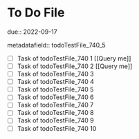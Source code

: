 # To Do File

due:: 2022-09-17

metadatafield:: todoTestFile_740_5

- [ ] Task of todoTestFile_740 1 [[Query me]]
- [ ] Task of todoTestFile_740 2 [[Query me]]
- [ ] Task of todoTestFile_740 3
- [ ] Task of todoTestFile_740 4
- [ ] Task of todoTestFile_740 5
- [ ] Task of todoTestFile_740 6
- [ ] Task of todoTestFile_740 7
- [ ] Task of todoTestFile_740 8
- [ ] Task of todoTestFile_740 9
- [ ] Task of todoTestFile_740 10